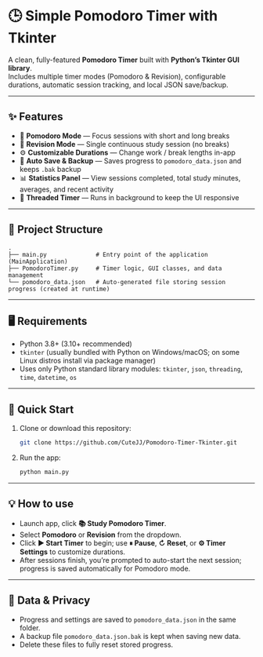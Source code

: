 # 🕒 Simple Pomodoro Timer with Tkinter

A clean, fully-featured **Pomodoro Timer** built with **Python’s Tkinter GUI library**.  
Includes multiple timer modes (Pomodoro & Revision), configurable durations, automatic session tracking, and local JSON save/backup.

---

## ✨ Features

- 🎯 **Pomodoro Mode** — Focus sessions with short and long breaks  
- 📖 **Revision Mode** — Single continuous study session (no breaks)  
- ⚙️ **Customizable Durations** — Change work / break lengths in-app  
- 💾 **Auto Save & Backup** — Saves progress to `pomodoro_data.json` and keeps `.bak` backup  
- 📊 **Statistics Panel** — View sessions completed, total study minutes, averages, and recent activity  
- 🧵 **Threaded Timer** — Runs in background to keep the UI responsive

---

## 🧩 Project Structure

```
.
├── main.py              # Entry point of the application (MainApplication)
├── PomodoroTimer.py     # Timer logic, GUI classes, and data management
└── pomodoro_data.json   # Auto-generated file storing session progress (created at runtime)
```

---

## 🖥️ Requirements

- Python 3.8+ (3.10+ recommended)
- `tkinter` (usually bundled with Python on Windows/macOS; on some Linux distros install via package manager)
- Uses only Python standard library modules: `tkinter`, `json`, `threading`, `time`, `datetime`, `os`

---

## 🚀 Quick Start

1. Clone or download this repository:
   ```bash
   git clone https://github.com/CuteJJ/Pomodoro-Timer-Tkinter.git
   ```

2. Run the app:
   ```bash
   python main.py
   ```

---

## 💡 How to use

- Launch app, click **📚 Study Pomodoro Timer**.
- Select **Pomodoro** or **Revision** from the dropdown.
- Click **▶ Start Timer** to begin; use **⏸ Pause**, **↻ Reset**, or **⚙️ Timer Settings** to customize durations.
- After sessions finish, you’re prompted to auto-start the next session; progress is saved automatically for Pomodoro mode.

---

## 📁 Data & Privacy

- Progress and settings are saved to `pomodoro_data.json` in the same folder.
- A backup file `pomodoro_data.json.bak` is kept when saving new data.
- Delete these files to fully reset stored progress.
